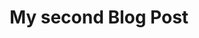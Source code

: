 ---
title: My second Blog Post
description: Learning how to use @nuxt/content to create a blog
img: first-blog-post.jpg
alt: my first blog post
---